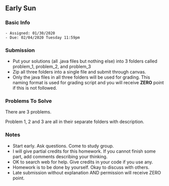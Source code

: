 ## Early Sun

### Basic Info

    - Assigned: 01/30/2020
    - Due: 02/04/2020 Tuesday 11:59pm

### Submission 
- Put your solutions (all .java files but nothing else) into 3 folders called problem_1, problem_2, and problem_3
- Zip all three folders into a single file and submit through canvas. 
- Only the java files in all three folders will be used for grading. This naming format is used for grading script and you will receive **ZERO** point if this is not followed.
    
### Problems To Solve

There are 3 problems. 

Problem 1, 2 and 3 are all in their separate folders with description. 
    
### Notes

- Start early. Ask questions. Come to study group. 
- I will give partial credits for this homework. If you cannot finish some part, add comments describing your thinking.
- OK to search web for help. Give credits in your code if you use any. 
- Homework is to be done by yourself. Okay to discuss with others.
- Late submission without explanation AND permission will receive ZERO point.
    
    



